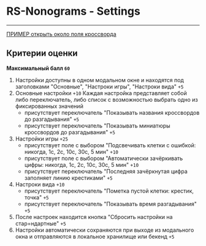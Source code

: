 # RS-Nonograms - Settings

---

[ПРИМЕР открыть около поля кроссворда](https://www.nonograms.ru/nonograms/i/61947)

## Критерии оценки

**Максимальный балл `60`**

1. Настройки доступны в одном модальном окне и находятся под заголовками "Основные", "Настроки игры", "Настроки вида" `+5`
2. Основные настройки `+10`
   Каждая настройка представляет собой либо переключатель, либо список с возможностью выбрать одно из фиксированных значений
   - присутствует переключатель "Показывать названия кроссвордов до разгадывания" `+5`
   - присутствует переключатель "Показывать миниатюры кроссвордов до разгадывания" `+5`
3. Настройки игры `+25`
   - присутствует поле с выбором "Подсвечивать клетки с ошибкой: никогда, 1с, 2с, 10с, 30с, 5 мин" `+10`
   - присутствует поле с выбором "Автоматически зачёркивать цифры: никогда, 1с, 2с, 10с, 30с, 5 мин" `+10`
   - присутствует переключатель "Последняя зачёркнутая цифра заполняет линию крестиками" `+5`
4. Настроки вида `+10`
   - присутствует переключатель "Пометка пустой клетки: крестик, точка" `+5`
   - присутствует переключатель "Показывать время разгадывания" `+5`
5. После настроек находится кнопка "Сбросить настройки на стар=ндартные" `+5`
6. Настройки автоматически сохраняются при выходе из модального окна и отправляются в локальное хранилище или бекенд `+5`
